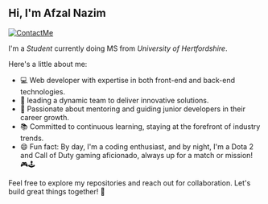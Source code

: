 ## Hi, I'm Afzal Nazim

[![ContactMe](https://img.shields.io/badge/ContactMe-red?style=flat-square&logo=Gmail&logoColor=white&link=mailto:muhammadafzalnazim@gmail.com)](mailto:muhammadafzalnazim@gmail.com)

I'm a *Student* currently doing MS from  *University of Hertfordshire*.

Here's a little about me:

- 💻 Web developer with expertise in both front-end and back-end technologies.
- 🚀 leading a dynamic team to deliver innovative solutions.
- 🌟 Passionate about mentoring and guiding junior developers in their career growth.
- 📚 Committed to continuous learning, staying at the forefront of industry trends.
- 😄 Fun fact: By day, I'm a coding enthusiast, and by night, I'm a Dota 2 and Call of Duty gaming aficionado, always up for a match or mission! 🎮🕹️


Feel free to explore my repositories and reach out for collaboration. Let's build great things together! 🌟
